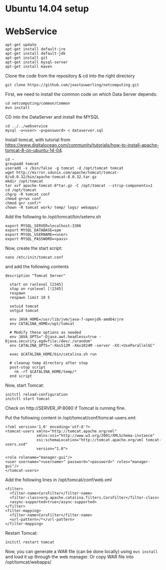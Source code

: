 # Ubuntu 14.04 setup

# WebService
```
apt-get update
apt-get install default-jre
apt-get install default-jdk
apt-get install git
apt-get install mysql-server
apt-get install maven
```

Clone the code from the repository & cd into the right directory
```
git clone https://github.com/joostouwerling/netcomputing.git
```

First, we need to install the common code on which Data Server depends:
```
cd netcomputing/common/Common
mvn install
```

CD into the DataServer and install the MYSQL
```
cd ../../webservice
mysql -u<user> -p<password> < dataserver.sql
```

Install tomcat, with tutorial from https://www.digitalocean.com/community/tutorials/how-to-install-apache-tomcat-8-on-ubuntu-14-04.

```
cd ~
groupadd tomcat
useradd -s /bin/false -g tomcat -d /opt/tomcat tomcat
wget http://mirror.sdunix.com/apache/tomcat/tomcat-8/v8.0.32/bin/apache-tomcat-8.0.32.tar.gz
mkdir /opt/tomcat
tar xvf apache-tomcat-8*tar.gz -C /opt/tomcat --strip-components=1
cd /opt/tomcat
chgrp -R tomcat conf
chmod g+rwx conf
chmod g+r conf/*
chown -R tomcat work/ temp/ logs/ webapps/
```

Add the following to /opt/tomcat/bin/setenv.sh
```
export MYSQL_SERVER=localhost:3306
export MYSQL_DATABASE=spm
export MYSQL_USERNAME=<user>
export MYSQL_PASSWORD=<pass>
```

Now, create the start script:
```
nano /etc/init/tomcat.conf
```

and add the following contents

```
description "Tomcat Server"

  start on runlevel [2345]
  stop on runlevel [!2345]
  respawn
  respawn limit 10 5

  setuid tomcat
  setgid tomcat

  env JAVA_HOME=/usr/lib/jvm/java-7-openjdk-amd64/jre
  env CATALINA_HOME=/opt/tomcat

  # Modify these options as needed
  env JAVA_OPTS="-Djava.awt.headless=true -Djava.security.egd=file:/dev/./urandom"
  env CATALINA_OPTS="-Xms512M -Xmx1024M -server -XX:+UseParallelGC"

  exec $CATALINA_HOME/bin/catalina.sh run

  # cleanup temp directory after stop
  post-stop script
    rm -rf $CATALINA_HOME/temp/*
  end script
```

Now, start Tomcat:
```
initctl reload-configuration
initctl start tomcat
```
Check on http://SERVER_IP:8080 if Tomcat is running fine.

Put the following content in /opt/tomcat/conf/tomcat-users.xml:
```
<?xml version='1.0' encoding='utf-8'?>
<tomcat-users xmlns="http://tomcat.apache.org/xml"
              xmlns:xsi="http://www.w3.org/2001/XMLSchema-instance"
              xsi:schemaLocation="http://tomcat.apache.org/xml tomcat-users.xsd"
              version="1.0">

<role rolename="manager-gui"/>
<user username="<username>" password="<password>" roles="manager-gui"/>
</tomcat-users>
```

Add the following lines in /opt/tomcat/conf/web.xml
```
<filter>
  <filter-name>CorsFilter</filter-name>
  <filter-class>org.apache.catalina.filters.CorsFilter</filter-class>
  <async-supported>true</async-supported>
</filter>
<filter-mapping>
  <filter-name>CorsFilter</filter-name>
  <url-pattern>/*</url-pattern>
</filter-mapping>
```

Restart Tomcat:
```
initctl restart tomcat
```

Now, you can generate a WAR file (can be done locally) using `mvn install` and load it up through the web manager. Or copy WAR file into /opt/tomcat/webapps/